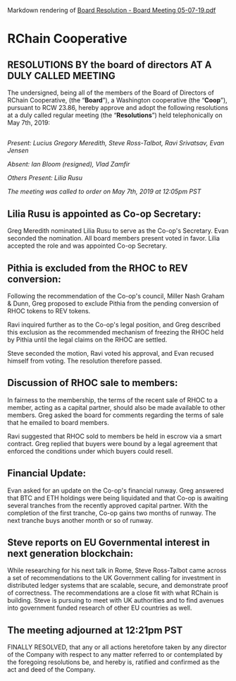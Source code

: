 Markdown rendering of [Board Resolution - Board Meeting 05-07-19.pdf](https://github.com/rchain/board/raw/master/2019/05-07/Board%20Resolution%20-%20Board%20Meeting%2005-07-19.pdf)

##

# RChain Cooperative

## RESOLUTIONS BY the board of directors AT A DULY CALLED MEETING

The undersigned, being all of the members of the Board of Directors of RChain Cooperative, (the “**Board**”), a Washington cooperative (the “**Coop**”), pursuant to RCW 23.86, hereby approve and adopt the following resolutions at a duly called regular meeting (the “**Resolutions**”) held telephonically on May 7th, 2019:

##

*Present: Lucius Gregory Meredith, Steve Ross-Talbot, Ravi Srivatsav, Evan Jensen*

*Absent: Ian Bloom (resigned), Vlad Zamfir*

*Others Present: Lilia Rusu*

*The meeting was called to order on May 7th, 2019 at 12:05pm PST*

##

## Lilia Rusu is appointed as Co-op Secretary:

Greg Meredith nominated Lilia Rusu to serve as the Co-op's Secretary. Evan seconded
the nomination. All board members present voted in favor. Lilia accepted the role and
was appointed Co-op Secretary.

## Pithia is excluded from the RHOC to REV conversion:
Following the recommendation of the Co-op's council, Miller Nash Graham & Dunn,
Greg proposed to exclude Pithia from the pending conversion of RHOC tokens to REV
tokens.

Ravi inquired further as to the Co-op's legal position, and Greg described this exclusion
as the recommended mechanism of freezing the RHOC held by Pithia until the legal
claims on the RHOC are settled.

Steve seconded the motion, Ravi voted his approval, and Evan recused himself from
voting. The resolution therefore passed.

## Discussion of RHOC sale to members:
In fairness to the membership, the terms of the recent sale of RHOC to a member, acting
as a capital partner, should also be made available to other members. Greg asked the
board for comments regarding the terms of sale that he emailed to board members.

Ravi suggested that RHOC sold to members be held in escrow via a smart contract.
Greg replied that buyers were bound by a legal agreement that enforced the conditions
under which buyers could resell.

## Financial Update:
Evan asked for an update on the Co-op's financial runway. Greg answered that BTC and
ETH holdings were being liquidated and that Co-op is awaiting several tranches from the
recently approved capital partner. With the completion of the first tranche, Co-op gains
two months of runway. The next tranche buys another month or so of runway.

## Steve reports on EU Governmental interest in next generation blockchain:
While researching for his next talk in Rome, Steve Ross-Talbot came across a set of
recommendations to the UK Government calling for investment in distributed ledger
systems that are scalable, secure, and demonstrate proof of correctness. The
recommendations are a close fit with what RChain is building. Steve is pursuing to meet
with UK authorities and to find avenues into government funded research of other EU
countries as well.

## The meeting adjourned at 12:21pm PST

FINALLY RESOLVED, that any or all actions heretofore taken by any director of the Company
with respect to any matter referred to or contemplated by the foregoing resolutions be, and
hereby is, ratified and confirmed as the act and deed of the Company.
